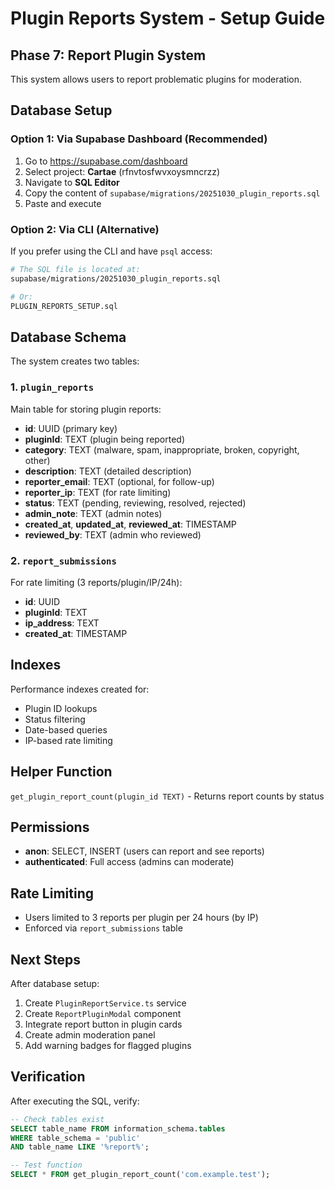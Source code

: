 # Plugin Reports System - Setup Guide

## Phase 7: Report Plugin System

This system allows users to report problematic plugins for moderation.

## Database Setup

### Option 1: Via Supabase Dashboard (Recommended)

1. Go to https://supabase.com/dashboard
2. Select project: **Cartae** (rfnvtosfwvxoysmncrzz)
3. Navigate to **SQL Editor**
4. Copy the content of `supabase/migrations/20251030_plugin_reports.sql`
5. Paste and execute

### Option 2: Via CLI (Alternative)

If you prefer using the CLI and have `psql` access:

```bash
# The SQL file is located at:
supabase/migrations/20251030_plugin_reports.sql

# Or:
PLUGIN_REPORTS_SETUP.sql
```

## Database Schema

The system creates two tables:

### 1. `plugin_reports`

Main table for storing plugin reports:

- **id**: UUID (primary key)
- **pluginId**: TEXT (plugin being reported)
- **category**: TEXT (malware, spam, inappropriate, broken, copyright, other)
- **description**: TEXT (detailed description)
- **reporter_email**: TEXT (optional, for follow-up)
- **reporter_ip**: TEXT (for rate limiting)
- **status**: TEXT (pending, reviewing, resolved, rejected)
- **admin_note**: TEXT (admin notes)
- **created_at**, **updated_at**, **reviewed_at**: TIMESTAMP
- **reviewed_by**: TEXT (admin who reviewed)

### 2. `report_submissions`

For rate limiting (3 reports/plugin/IP/24h):

- **id**: UUID
- **pluginId**: TEXT
- **ip_address**: TEXT
- **created_at**: TIMESTAMP

## Indexes

Performance indexes created for:
- Plugin ID lookups
- Status filtering
- Date-based queries
- IP-based rate limiting

## Helper Function

`get_plugin_report_count(plugin_id TEXT)` - Returns report counts by status

## Permissions

- **anon**: SELECT, INSERT (users can report and see reports)
- **authenticated**: Full access (admins can moderate)

## Rate Limiting

- Users limited to 3 reports per plugin per 24 hours (by IP)
- Enforced via `report_submissions` table

## Next Steps

After database setup:

1. Create `PluginReportService.ts` service
2. Create `ReportPluginModal` component
3. Integrate report button in plugin cards
4. Create admin moderation panel
5. Add warning badges for flagged plugins

## Verification

After executing the SQL, verify:

```sql
-- Check tables exist
SELECT table_name FROM information_schema.tables
WHERE table_schema = 'public'
AND table_name LIKE '%report%';

-- Test function
SELECT * FROM get_plugin_report_count('com.example.test');
```
